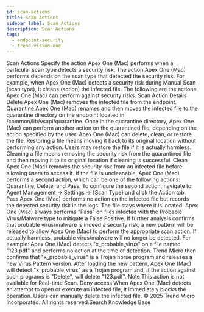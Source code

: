 ```yaml
---
id: scan-actions
title: Scan Actions
sidebar_label: Scan Actions
description: Scan Actions
tags:
  - endpoint-security
  - trend-vision-one
---
```


 Scan Actions Specify the action Apex One (Mac) performs when a particular scan type detects a security risk. The action Apex One (Mac) performs depends on the scan type that detected the security risk. For example, when Apex One (Mac) detects a security risk during Manual Scan (scan type), it cleans (action) the infected file. The following are the actions Apex One (Mac) can perform against security risks: Scan Action Details Delete Apex One (Mac) removes the infected file from the endpoint. Quarantine Apex One (Mac) renames and then moves the infected file to the quarantine directory on the endpoint located in <Agent installation folder>/common/lib/vsapi/quarantine. Once in the quarantine directory, Apex One (Mac) can perform another action on the quarantined file, depending on the action specified by the user. Apex One (Mac) can delete, clean, or restore the file. Restoring a file means moving it back to its original location without performing any action. Users may restore the file if it is actually harmless. Cleaning a file means removing the security risk from the quarantined file and then moving it to its original location if cleaning is successful. Clean Apex One (Mac) removes the security risk from an infected file before allowing users to access it. If the file is uncleanable, Apex One (Mac) performs a second action, which can be one of the following actions: Quarantine, Delete, and Pass. To configure the second action, navigate to Agent Management → Settings → {Scan Type} and click the Action tab. Pass Apex One (Mac) performs no action on the infected file but records the detected security risk in the logs. The file stays where it is located. Apex One (Mac) always performs "Pass" on files infected with the Probable Virus/Malware type to mitigate a False Positive. If further analysis confirms that probable virus/malware is indeed a security risk, a new pattern will be released to allow Apex One (Mac) to perform the appropriate scan action. If actually harmless, probable virus/malware will no longer be detected. For example: Apex One (Mac) detects "x_probable_virus" on a file named "123.pdf" and performs no action at the time of detection. Trend Micro then confirms that "x_probable_virus" is a Trojan horse program and releases a new Virus Pattern version. After loading the new pattern, Apex One (Mac) will detect "x_probable_virus" as a Trojan program and, if the action against such programs is "Delete", will delete "123.pdf". Note This action is not available for Real-time Scan. Deny access When Apex One (Mac) detects an attempt to open or execute an infected file, it immediately blocks the operation. Users can manually delete the infected file. © 2025 Trend Micro Incorporated. All rights reserved.Search Knowledge Base